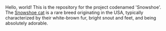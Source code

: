 Hello, world! This is the repository for the project codenamed 'Snowshoe'. The [Snowshoe cat](https://en.wikipedia.org/wiki/Snowshoe_cat) is a rare breed originating in the USA, typically characterized by their white-brown fur, bright snout and feet, and being absolutely adorable.
